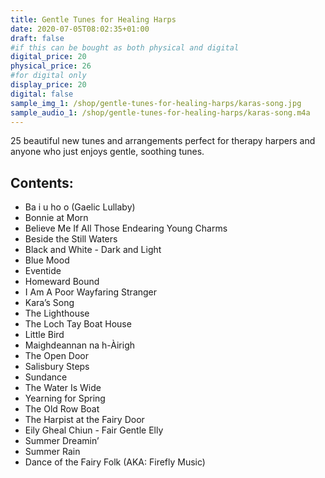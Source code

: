 ```yaml
---
title: Gentle Tunes for Healing Harps
date: 2020-07-05T08:02:35+01:00
draft: false
#if this can be bought as both physical and digital
digital_price: 20
physical_price: 26
#for digital only
display_price: 20
digital: false
sample_img_1: /shop/gentle-tunes-for-healing-harps/karas-song.jpg
sample_audio_1: /shop/gentle-tunes-for-healing-harps/karas-song.m4a
---
```

25 beautiful new tunes and arrangements perfect for therapy harpers and anyone who just enjoys gentle, soothing tunes. 

## Contents:

* Ba i u ho o (Gaelic Lullaby)
* Bonnie at Morn
* Believe Me If All Those Endearing Young Charms
* Beside the Still Waters
* Black and White - Dark and Light
* Blue Mood
* Eventide
* Homeward Bound
* I Am A Poor Wayfaring Stranger
* Kara’s Song
* The Lighthouse
* The Loch Tay Boat House
* Little Bird
* Maighdeannan na h-Àirigh
* The Open Door
* Salisbury Steps
* Sundance
* The Water Is Wide
* Yearning for Spring
* The Old Row Boat
* The Harpist at the Fairy Door
* Eily Gheal Chiun - Fair Gentle Elly
* Summer Dreamin’
* Summer Rain
* Dance of the Fairy Folk (AKA: Firefly Music)

